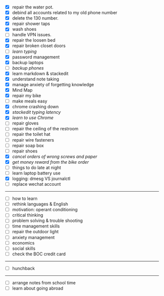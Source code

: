 - [x] repair the water pot.
- [x] debind all accounts related to my old phone number
- [x] delete the 130 number.
- [x] repair shower taps
- [x] wash shoes
- [ ] handle VPN issues.
- [x] repair the loosen bed
- [x] repair broken closet doors
- [ ] *learn typing*
- [x] password management
- [x] backup laptops
- [ ] *backup phones*
- [x] learn markdown & stackedit
- [x] understand note taking
- [x] manage anxiety of forgetting knowledge
- [x] Mind Map
- [x] repair my bike
- [ ] make meals easy
- [x] chrome crashing down
- [x] *stackedit typing latency*
- [x] *learn to use Chrome*
- [ ] repair gloves
- [ ] repair the ceiling of the restroom
- [ ] repair the toilet hat
- [ ] repair wire fasteners
- [ ] repair soap box
- [ ] repair shoes
- [x] *cancel orders of wrong screws and paper*
- [x] *get money reward from the bike order*
- [ ] things to do late at night 
- [ ] learn laptop battery use
- [x] logging: dmesg VS journalctl
- [ ] replace wechat account
___
- [ ] how to learn
- [ ] rethink languages & English
- [ ] motivation: operant conditioning
- [ ] critical thinking
- [ ] problem solving & trouble shooting
- [ ] time management skills
- [ ] repair the outdoor light
- [ ] anxiety management
- [ ] economics
- [ ] social skills
- [ ] check the BOC credit card
---
-	[ ] hunchback
---
- [ ] arrange notes from school time
- [ ] learn about going abroad
<!--stackedit_data:
eyJoaXN0b3J5IjpbLTEzNjA5Mzg4MjQsLTE0Njg3MzIyMjUsLT
g2OTkwNjY5MiwxNzUwNTkyNDMxLC0xMzMzMTM0MTI1LDQxOTkw
NTgyOSw1NzU3MTc1ODEsLTE1MDg5NTc1NzcsLTQ4MDc0NDk1NC
wtMjEyODUzNzU5NF19
-->